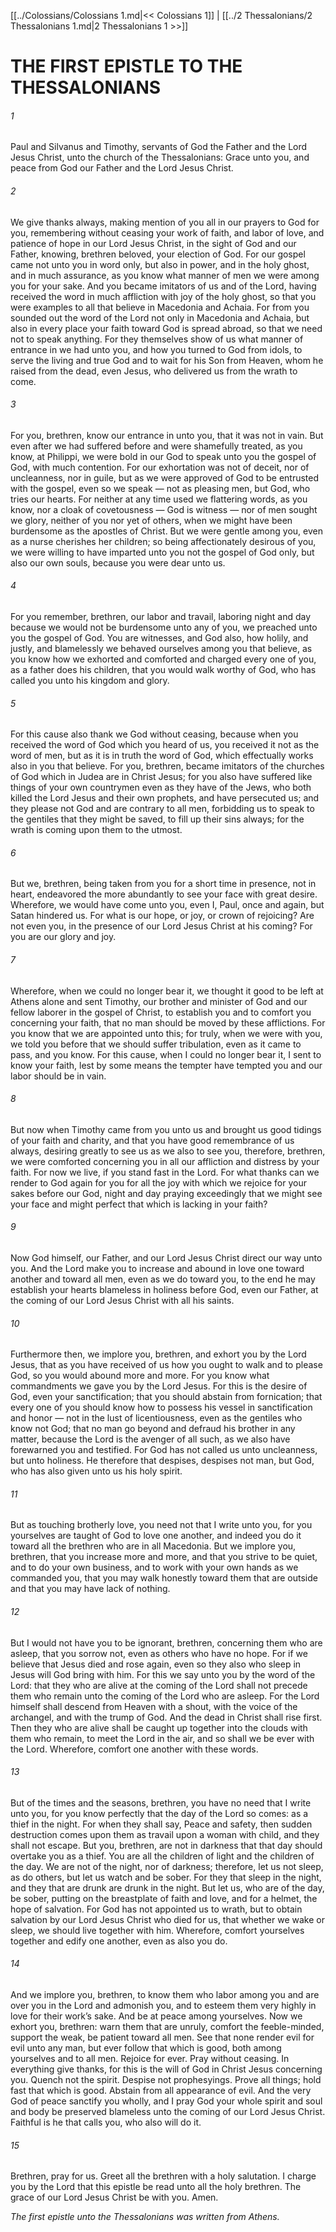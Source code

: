 [[../Colossians/Colossians 1.md|<< Colossians 1]]  |  [[../2 Thessalonians/2 Thessalonians 1.md|2 Thessalonians 1 >>]]

# THE FIRST EPISTLE TO THE THESSALONIANS
###### 1

Paul and Silvanus and Timothy, servants of God the Father and the Lord Jesus Christ, unto the church of the Thessalonians: Grace unto you, and peace from God our Father and the Lord Jesus Christ.

###### 2
We give thanks always, making mention of you all in our prayers to God for you, remembering without ceasing your work of faith, and labor of love, and patience of hope in our Lord Jesus Christ, in the sight of God and our Father, knowing, brethren beloved, your election of God. For our gospel came not unto you in word only, but also in power, and in the holy ghost, and in much assurance, as you know what manner of men we were among you for your sake. And you became imitators of us and of the Lord, having received the word in much affliction with joy of the holy ghost, so that you were examples to all that believe in Macedonia and Achaia. For from you sounded out the word of the Lord not only in Macedonia and Achaia, but also in every place your faith toward God is spread abroad, so that we need not to speak anything. For they themselves show of us what manner of entrance in we had unto you, and how you turned to God from idols, to serve the living and true God and to wait for his Son from Heaven, whom he raised from the dead, even Jesus, who delivered us from the wrath to come.

###### 3
For you, brethren, know our entrance in unto you, that it was not in vain. But even after we had suffered before and were shamefully treated, as you know, at Philippi, we were bold in our God to speak unto you the gospel of God, with much contention. For our exhortation was not of deceit, nor of uncleanness, nor in guile, but as we were approved of God to be entrusted with the gospel, even so we speak — not as pleasing men, but God, who tries our hearts. For neither at any time used we flattering words, as you know, nor a cloak of covetousness — God is witness — nor of men sought we glory, neither of you nor yet of others, when we might have been burdensome as the apostles of Christ. But we were gentle among you, even as a nurse cherishes her children; so being affectionately desirous of you, we were willing to have imparted unto you not the gospel of God only, but also our own souls, because you were dear unto us.

###### 4
For you remember, brethren, our labor and travail, laboring night and day because we would not be burdensome unto any of you, we preached unto you the gospel of God. You are witnesses, and God also, how holily, and justly, and blamelessly we behaved ourselves among you that believe, as you know how we exhorted and comforted and charged every one of you, as a father does his children, that you would walk worthy of God, who has called you unto his kingdom and glory.

###### 5
For this cause also thank we God without ceasing, because when you received the word of God which you heard of us, you received it not as the word of men, but as it is in truth the word of God, which effectually works also in you that believe. For you, brethren, became imitators of the churches of God which in Judea are in Christ Jesus; for you also have suffered like things of your own countrymen even as they have of the Jews, who both killed the Lord Jesus and their own prophets, and have persecuted us; and they please not God and are contrary to all men, forbidding us to speak to the gentiles that they might be saved, to fill up their sins always; for the wrath is coming upon them to the utmost.

###### 6
But we, brethren, being taken from you for a short time in presence, not in heart, endeavored the more abundantly to see your face with great desire. Wherefore, we would have come unto you, even I, Paul, once and again, but Satan hindered us. For what is our hope, or joy, or crown of rejoicing? Are not even you, in the presence of our Lord Jesus Christ at his coming? For you are our glory and joy.

###### 7
Wherefore, when we could no longer bear it, we thought it good to be left at Athens alone and sent Timothy, our brother and minister of God and our fellow laborer in the gospel of Christ, to establish you and to comfort you concerning your faith, that no man should be moved by these afflictions. For you know that we are appointed unto this; for truly, when we were with you, we told you before that we should suffer tribulation, even as it came to pass, and you know. For this cause, when I could no longer bear it, I sent to know your faith, lest by some means the tempter have tempted you and our labor should be in vain.

###### 8
But now when Timothy came from you unto us and brought us good tidings of your faith and charity, and that you have good remembrance of us always, desiring greatly to see us as we also to see you, therefore, brethren, we were comforted concerning you in all our affliction and distress by your faith. For now we live, if you stand fast in the Lord. For what thanks can we render to God again for you for all the joy with which we rejoice for your sakes before our God, night and day praying exceedingly that we might see your face and might perfect that which is lacking in your faith?

###### 9
Now God himself, our Father, and our Lord Jesus Christ direct our way unto you. And the Lord make you to increase and abound in love one toward another and toward all men, even as we do toward you, to the end he may establish your hearts blameless in holiness before God, even our Father, at the coming of our Lord Jesus Christ with all his saints.

###### 10
Furthermore then, we implore you, brethren, and exhort you by the Lord Jesus, that as you have received of us how you ought to walk and to please God, so you would abound more and more. For you know what commandments we gave you by the Lord Jesus. For this is the desire of God, even your sanctification; that you should abstain from fornication; that every one of you should know how to possess his vessel in sanctification and honor — not in the lust of licentiousness, even as the gentiles who know not God; that no man go beyond and defraud his brother in any matter, because the Lord is the avenger of all such, as we also have forewarned you and testified. For God has not called us unto uncleanness, but unto holiness. He therefore that despises, despises not man, but God, who has also given unto us his holy spirit.

###### 11
But as touching brotherly love, you need not that I write unto you, for you yourselves are taught of God to love one another, and indeed you do it toward all the brethren who are in all Macedonia. But we implore you, brethren, that you increase more and more, and that you strive to be quiet, and to do your own business, and to work with your own hands as we commanded you, that you may walk honestly toward them that are outside and that you may have lack of nothing.

###### 12
But I would not have you to be ignorant, brethren, concerning them who are asleep, that you sorrow not, even as others who have no hope. For if we believe that Jesus died and rose again, even so they also who sleep in Jesus will God bring with him. For this we say unto you by the word of the Lord: that they who are alive at the coming of the Lord shall not precede them who remain unto the coming of the Lord who are asleep. For the Lord himself shall descend from Heaven with a shout, with the voice of the archangel, and with the trump of God. And the dead in Christ shall rise first. Then they who are alive shall be caught up together into the clouds with them who remain, to meet the Lord in the air, and so shall we be ever with the Lord. Wherefore, comfort one another with these words.

###### 13
But of the times and the seasons, brethren, you have no need that I write unto you, for you know perfectly that the day of the Lord so comes: as a thief in the night. For when they shall say, Peace and safety, then sudden destruction comes upon them as travail upon a woman with child, and they shall not escape. But you, brethren, are not in darkness that that day should overtake you as a thief. You are all the children of light and the children of the day. We are not of the night, nor of darkness; therefore, let us not sleep, as do others, but let us watch and be sober. For they that sleep in the night, and they that are drunk are drunk in the night. But let us, who are of the day, be sober, putting on the breastplate of faith and love, and for a helmet, the hope of salvation. For God has not appointed us to wrath, but to obtain salvation by our Lord Jesus Christ who died for us, that whether we wake or sleep, we should live together with him. Wherefore, comfort yourselves together and edify one another, even as also you do.

###### 14
And we implore you, brethren, to know them who labor among you and are over you in the Lord and admonish you, and to esteem them very highly in love for their work’s sake. And be at peace among yourselves. Now we exhort you, brethren: warn them that are unruly, comfort the feeble-minded, support the weak, be patient toward all men. See that none render evil for evil unto any man, but ever follow that which is good, both among yourselves and to all men. Rejoice for ever. Pray without ceasing. In everything give thanks, for this is the will of God in Christ Jesus concerning you. Quench not the spirit. Despise not prophesyings. Prove all things; hold fast that which is good. Abstain from all appearance of evil. And the very God of peace sanctify you wholly, and I pray God your whole spirit and soul and body be preserved blameless unto the coming of our Lord Jesus Christ. Faithful is he that calls you, who also will do it.

###### 15
Brethren, pray for us. Greet all the brethren with a holy salutation. I charge you by the Lord that this epistle be read unto all the holy brethren. The grace of our Lord Jesus Christ be with you. Amen.


*The first epistle unto the Thessalonians was written from Athens.*